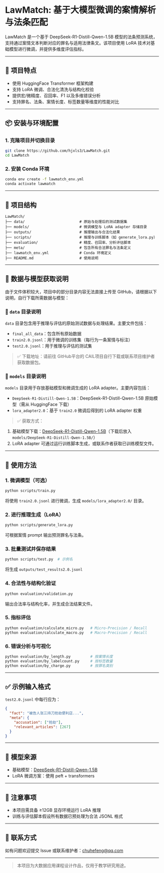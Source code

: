 # LawMatch: 基于大模型微调的案情解析与法条匹配

LawMatch 是一个基于 DeepSeek-R1-Distill-Qwen-1.5B 模型的法条预测系统，支持通过案情文本判断对应的罪名与适用法律条文。该项目使用 LoRA 技术对基础模型进行微调，并提供多维度评估指标。

---

## 🚀 项目特点
- 使用 HuggingFace Transformer 框架构建
- 支持 LoRA 微调、合法化清洗与结构化校验
- 提供宏/微精度、召回率、F1 以及多维错误分析
- 支持罪名、法条、案情长度、标签数量等维度的性能对比

---

## 📦 安装与环境配置

### 1. 克隆项目并切换目录
```bash
git clone https://github.com/hjxls3/LawMatch.git
cd LawMatch
```

### 2. 安装 Conda 环境
```bash
conda env create -f lawmatch_env.yml
conda activate lawmatch
```

---

## 📂 项目结构
```
LawMatch/
├── data/                         # 原始与处理后的测试数据集
├── models/                       # 微调模型与 LoRA adapter 存储目录
├── outputs/                      # 推理输出与合法化结果
├── scripts/                      # 推理与训练脚本（如 generate_lora.py）
├── evaluation/                   # 精度、召回率、分析评估脚本
├── meta/                         # 包含所有合法罪名与法条定义
├── lawmatch_env.yml              # Conda 环境定义
├── README.md                     # 使用说明
```

---

## 📁 数据与模型获取说明

由于文件体积较大，项目中的部分目录内容无法直接上传至 GitHub，请根据以下说明，自行下载所需数据与模型：

### 🔹 `data` 目录说明
`data` 目录包含用于推理与评估的原始测试数据与处理结果。主要文件包括：

- `final_all_data`：包含所有原始数据
- `train2.0.jsonl`：用于微调的训练集（每行为一条案情与标注）
- `test2.0.jsonl`：用于推理与评估的测试集

> ✅ 下载地址：请前往 GitHub平台的 CAIL项目自行下载或联系项目维护者获取数据包。

### 🔹 `models` 目录说明
`models` 目录用于存放基础模型和微调生成的 LoRA adapter。主要内容包括：

- `DeepSeek-R1-Distill-Qwen-1.5B`：DeepSeek-R1-Distill-Qwen-1.5B 原始模型（需从 HuggingFace 下载）
- `lora_adapter2.0`：基于 `train2.0` 微调后得到的 LoRA adapter 权重

> ✅ 获取方式：
1. 基础模型下载：[DeepSeek-R1-Distill-Qwen-1.5B](https://huggingface.co/deepseek-ai/deepseek-llm)（下载后放入 `models/DeepSeek-R1-Distill-Qwen-1.5B/`）
2. LoRA adapter 可通过运行训练脚本生成，或联系作者获取已训练模型文件。

---


## 🔧 使用方法

### 1. 微调模型（可选）
```bash
python scripts/train.py
```
将使用 `train2.0.jsonl` 进行微调，生成 `models/lora_adapter2.0/` 目录。

### 2. 进行推理生成（LoRA）
```bash
python scripts/generate_lora.py
```
可根据案情 prompt 输出预测罪名与法条。

### 3. 批量测试并保存结果
```bash
python scripts/test.py  # 示例名
```
将生成 `outputs/test_results2.0.jsonl`

### 4. 合法性与结构化验证
```bash
python evaluation/validation.py
```
输出合法率与结构化率，并生成合法结果文件。

### 5. 指标评估
```bash
python evaluation/calculate_micro.py   # Micro-Precision / Recall
python evaluation/calculate_macro.py   # Macro-Precision / Recall
```

### 6. 错误分析与可视化
```bash
python evaluation/by_length.py         # 按案情长度
python evaluation/by_labelcount.py     # 按标签数量
python evaluation/by_charge.py         # 按罪名类别
```

---

## ✅ 示例输入格式
`test2.0.jsonl` 中每行应为：
```json
{
  "fact": "被告人张三持刀抢劫便利店...",
  "meta": {
    "accusation": ["抢劫"],
    "relevant_articles": [267]
  }
}
```

---

## 🧠 模型来源
- 基础模型：[DeepSeek-R1-Distill-Qwen-1.5B](https://huggingface.co/deepseek-ai/deepseek-llm)
- LoRA 微调方案：使用 peft + transformers

---

## 📌 注意事项
- 本项目需具备 ≥12GB 显存环境运行 LoRA 推理
- 训练与评估脚本假设所有数据已预处理为合法 JSONL 格式

---

## 📮 联系方式
如有问题欢迎提交 Issue 或联系维护者：chuhefeng@qq.com

---

> 本项目为大数据应用课程设计作品，仅用于教学研究用途。
